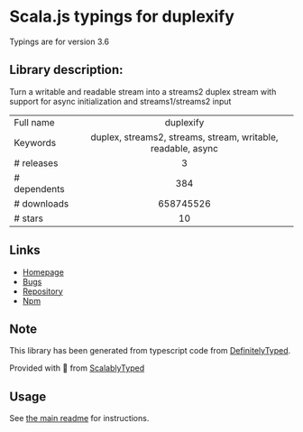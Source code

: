 
# Scala.js typings for duplexify

Typings are for version 3.6

## Library description:
Turn a writable and readable stream into a streams2 duplex stream with support for async initialization and streams1/streams2 input

|                    |                 |
| ------------------ | :-------------: |
| Full name          | duplexify |
| Keywords           | duplex, streams2, streams, stream, writable, readable, async |
| # releases         | 3 |
| # dependents       | 384 |
| # downloads        | 658745526 |
| # stars            | 10 |

## Links
- [Homepage](https://github.com/mafintosh/duplexify)
- [Bugs](https://github.com/mafintosh/duplexify/issues)
- [Repository](https://github.com/mafintosh/duplexify)
- [Npm](https://www.npmjs.com/package/duplexify)
    


## Note
This library has been generated from typescript code from [DefinitelyTyped](https://definitelytyped.org).

Provided with :purple_heart: from [ScalablyTyped](https://github.com/oyvindberg/ScalablyTyped)

## Usage
See [the main readme](../../readme.md) for instructions.


